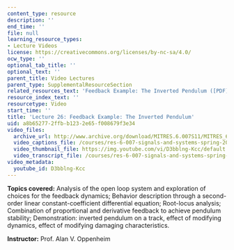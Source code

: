 ```yaml
---
content_type: resource
description: ''
end_time: ''
file: null
learning_resource_types:
- Lecture Videos
license: https://creativecommons.org/licenses/by-nc-sa/4.0/
ocw_type: ''
optional_tab_title: ''
optional_text: ''
parent_title: Video Lectures
parent_type: SupplementalResourceSection
related_resources_text: 'Feedback Example: The Inverted Pendulum ([PDF](/courses/res-6-007-signals-and-systems-spring-2011/resources/mitres_6_007s11_lec26))'
resource_index_text: ''
resourcetype: Video
start_time: ''
title: 'Lecture 26: Feedback Example: The Inverted Pendulum'
uid: a8b65277-2ffb-b123-2e65-f008679f3e34
video_files:
  archive_url: http://www.archive.org/download/MITRES.6.007S11/MITRES_6-007S11lec26_300k.mp4
  video_captions_file: /courses/res-6-007-signals-and-systems-spring-2011/5f557a4798025a438a671a54550c820f_D3bblng-Kcc.vtt
  video_thumbnail_file: https://img.youtube.com/vi/D3bblng-Kcc/default.jpg
  video_transcript_file: /courses/res-6-007-signals-and-systems-spring-2011/51219ae402790c8c9c43e49ce47ce047_D3bblng-Kcc.pdf
video_metadata:
  youtube_id: D3bblng-Kcc
---
```


**Topics covered:** Analysis of the open loop system and exploration of choices for the feedback dynamics; Behavior description through a second-order linear constant-coefficient differential equation; Root-locus analysis; Combination of proportional and derivative feedback to achieve pendulum stability; Demonstration: inverted pendulum on a track, effect of modifying dynamics, effect of modifying damaging characteristics.

**Instructor:** Prof. Alan V. Oppenheim

